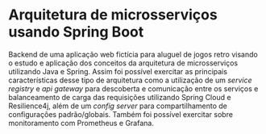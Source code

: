 # Arquitetura de microsserviços usando Spring Boot

Backend de uma aplicação web fictícia para aluguel de jogos retro visando o estudo e aplicação dos conceitos da arquitetura de microsserviços
utilizando Java e Spring. Assim foi possível exercitar as principais características desse tipo de arquitetura como a utilização de um _service
registry_ e _api gateway_ para descoberta e comunicação entre os serviços e balanceamento de carga das requisições utilizando Spring Cloud e
Resilience4j, além de um _config server_ para compartilhamento de configurações padrão/globais. Também foi possível exercitar sobre
monitoramento com Prometheus e Grafana.
